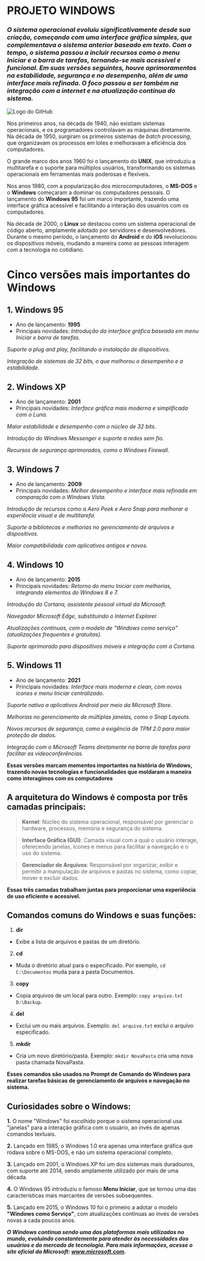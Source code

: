 # PROJETO WINDOWS
 
### _O sistema operacional evoluiu significativamente desde sua criação, começando com uma interface gráfica simples, que complementava o sistema anterior baseado em texto. Com o tempo, o sistema passou a incluir recursos como o menu Iniciar e a barra de tarefas, tornando-se mais acessível e funcional. Em suas versões seguintes, houve aprimoramentos na estabilidade, segurança e no desempenho, além de uma interface mais refinada. O foco passou a ser também na integração com a internet e na atualização contínua do sistema._
 
![Logo do GitHub](https://ctrlplay.com.br/wp-content/uploads/2022/12/Banner-Blog-1.png)
 
 Nos primeiros anos, na década de 1940, não existiam sistemas operacionais, e os programadores controlavam as máquinas diretamente. Na década de 1950, surgiram os primeiros sistemas de *batch processing*, que organizavam os processos em lotes e melhoravam a eficiência dos computadores.

O grande marco dos anos 1960 foi o lançamento do **UNIX**, que introduziu a multitarefa e o suporte para múltiplos usuários, transformando os sistemas operacionais em ferramentas mais poderosas e flexíveis.

Nos anos 1980, com a popularização dos microcomputadores, o **MS-DOS** e o **Windows** começaram a dominar os computadores pessoais. O lançamento do **Windows 95** foi um marco importante, trazendo uma interface gráfica acessível e facilitando a interação dos usuários com os computadores.

Na década de 2000, o **Linux** se destacou como um sistema operacional de código aberto, amplamente adotado por servidores e desenvolvedores. Durante o mesmo período, o lançamento do **Android** e do **iOS** revolucionou os dispositivos móveis, mudando a maneira como as pessoas interagem com a tecnologia no cotidiano.

# Cinco versões mais importantes do Windows

## 1.   Windows 95

- Ano de lançamento: **1995**
- Principais novidades: 
_Introdução da interface gráfica baseada em menu Iniciar e barra de tarefas._ 

_Suporte a plug and play, facilitando a instalação de dispositivos._

_Integração de sistemas de 32 bits, o que melhorou o desempenho e a estabilidade._

## 2. Windows XP

- Ano de lançamento: **2001**
- Principais novidades:
_Interface gráfica mais moderna e simplificada com o Luna._

_Maior estabilidade e desempenho com o núcleo de 32 bits._

_Introdução do Windows Messenger e suporte a redes sem fio._

_Recursos de segurança aprimorados, como o Windows Firewall._

## 3. Windows 7

- Ano de lançamento: **2009**
- Principais novidades:
_Melhor desempenho e interface mais refinada em comparação com o Windows Vista._ 

_Introdução de recursos como a Aero Peek e Aero Snap para melhorar a experiência visual e de multitarefa._ 

_Suporte a bibliotecas e melhorias no gerenciamento de arquivos e dispositivos._

_Maior compatibilidade com aplicativos antigos e novos._

## 4. Windows 10

- Ano de lançamento: **2015**
- Principais novidades:
_Retorno do menu Iniciar com melhorias, integrando elementos do Windows 8 e 7._

_Introdução do Cortana, assistente pessoal virtual da Microsoft._

_Navegador Microsoft Edge, substituindo o Internet Explorer._

_Atualizações contínuas, com o modelo de "Windows como serviço" (atualizações frequentes e gratuitas)._

_Suporte aprimorado para dispositivos móveis e integração com a Cortana._

## 5. Windows 11

- Ano de lançamento: **2021**
- Principais novidades:
_Interface mais moderna e clean, com novos ícones e menu Iniciar centralizado._ 

_Suporte nativo a aplicativos Android por meio da Microsoft Store._

_Melhorias no gerenciamento de múltiplas janelas, como o Snap Layouts._

_Novos recursos de segurança, como a exigência de TPM 2.0 para maior proteção de dados._

_Integração com o Microsoft Teams diretamente na barra de tarefas para facilitar as videoconferências._ 

**Essas versões marcam momentos importantes na história do Windows, trazendo novas tecnologias e funcionalidades que moldaram a maneira como interagimos com os computadores**

## A arquitetura do Windows é composta por três camadas principais:

 
> **Kernel**: Núcleo do sistema operacional, responsável por gerenciar o hardware, processos, memória e segurança do sistema.
  
> **Interface Gráfica (GUI)**: Camada visual com a qual o usuário interage, oferecendo janelas, ícones e menus para facilitar a navegação e o uso do sistema.

> **Gerenciador de Arquivos**: Responsável por organizar, exibir e permitir a manipulação de arquivos e pastas no sistema, como copiar, mover e excluir dados.

**Essas três camadas trabalham juntas para proporcionar uma experiência de uso eficiente e acessível.**

## Comandos comuns do Windows e suas funções:

1.  **dir**
  - Exibe a lista de arquivos e pastas de um diretório.

2. **cd**  
-  Muda o diretório atual para o especificado. Por exemplo, `cd C:\Documentos` muda para a pasta Documentos.

3. **copy**  
- Copia arquivos de um local para outro. Exemplo: `copy arquivo.txt D:\Backup`.

4. **del**  
- Exclui um ou mais arquivos. Exemplo: `del arquivo.txt` exclui o arquivo especificado.

5. **mkdir**  
- Cria um novo diretório/pasta. Exemplo: `mkdir NovaPasta` cria uma nova pasta chamada NovaPasta.

**Esses comandos são usados no Prompt de Comando do Windows para realizar tarefas básicas de gerenciamento de arquivos e navegação no sistema.**

## Curiosidades sobre o Windows:

**1.** O nome "Windows" foi escolhido porque o sistema operacional usa "janelas" para a interação gráfica com o usuário, ao invés de apenas comandos textuais.

**2.** Lançado em 1985, o Windows 1.0 era apenas uma interface gráfica que rodava sobre o MS-DOS, e não um sistema operacional completo.

**3.** Lançado em 2001, o Windows XP foi um dos sistemas mais duradouros, com suporte até 2014, sendo amplamente utilizado por mais de uma década.

**4.** O Windows 95 introduziu o famoso **Menu Iniciar**, que se tornou uma das características mais marcantes de versões subsequentes.

**5.** Lançado em 2015, o Windows 10 foi o primeiro a adotar o modelo **"Windows como Serviço"**, com atualizações contínuas ao invés de versões novas a cada poucos anos.

_**O Windows continua sendo uma das plataformas mais utilizadas no mundo, evoluindo constantemente para atender às necessidades dos usuários e do mercado de tecnologia. Para mais informações, acesse o site oficial da Microsoft: www.microsoft.com.**_
